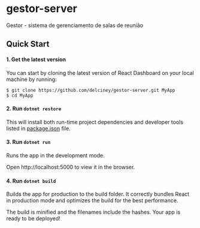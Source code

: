 # gestor-server

Gestor - sistema de gerenciamento de salas de reunião

## Quick Start

#### 1. Get the latest version

You can start by cloning the latest version of React Dashboard on your
local machine by running:

```shell
$ git clone https://github.com/delciney/gestor-server.git MyApp
$ cd MyApp
```

#### 2. Run `dotnet restore`

This will install both run-time project dependencies and developer tools listed
in [package.json](package.json) file.

#### 3. Run `dotnet run`

Runs the app in the development mode.

Open http://localhost:5000 to view it in the browser.

#### 4. Run `dotnet build`

Builds the app for production to the build folder.
It correctly bundles React in production mode and optimizes the build for the best performance.

The build is minified and the filenames include the hashes.
Your app is ready to be deployed!
